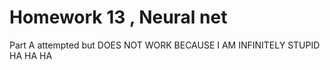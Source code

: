 Homework 13 , Neural net
=========
Part A attempted but DOES NOT WORK BECAUSE I AM INFINITELY STUPID HA HA HA
